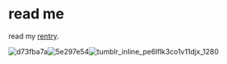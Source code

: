 #  read me
read my [rentry](https://rentry.co/lampost).



![d73fba7a](https://github.com/TheLobotomy/readme/assets/144579716/a5c30045-f8fb-431d-9945-4357499df122)![5e297e54](https://github.com/TheLobotomy/readme/assets/144579716/2041e61a-c995-4a41-9c38-b006ff13c465)![tumblr_inline_pe6lflk3co1v11djx_1280](https://github.com/TheLobotomy/readme/assets/144579716/527f03c8-c95f-481d-9474-b4f583647cd8)




